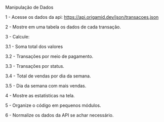Manipulação de Dados

1 - Acesse os dados da api: https://api.origamid.dev/json/transacoes.json

2 - Mostre em uma tabela os dados de cada transação.

3 - Calcule:

3.1 - Soma total dos valores

3.2 - Transações por meio de pagamento.

3.3 - Transações por status.

3.4 - Total de vendas por dia da semana.

3.5 - Dia da semana com mais vendas.

4 - Mostre as estatísticas na tela.

5 - Organize o código em pequenos módulos.

6 - Normalize os dados da API se achar necessário.
